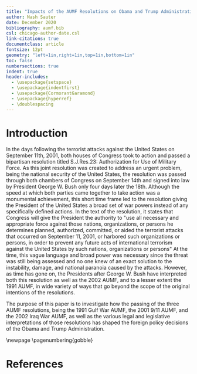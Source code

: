 ```yaml
---
title: "Impacts of the AUMF Resolutions on Obama and Trump Administration Foreign Policy"
author: Nash Sauter
date: December 2020
bibliography: aumf.bib
csl: chicago-author-date.csl
link-citations: true
documentclass: article
fontsize: 12pt
geometry: "left=1in,right=1in,top=1in,bottom=1in"
toc: false
numbersections: true
indent: true
header-includes:
  - \usepackage{setspace}
  - \usepackage{indentfirst}
  - \usepackage{CormorantGaramond}
  - \usepackage{hyperref}
  - \doublespacing
---
```


# Introduction
In the days following the terrorist attacks against the United States on September 11th, 2001, both houses of Congress took to action and passed a bipartisan resolution titled S.J.Res.23: Authorization for Use of Military Force.
As this joint resolution was created to address an urgent problem, being the national security of the United States, the resolution was passed through both chambers of Congress on September 14th and signed into law by President George W. Bush only four days later the 18th.
Although the speed at which both parties came together to take action was a monumental achievement, this short time frame led to the resolution giving the President of the United States a broad set of war powers instead of any specifically defined actions.
In the text of the resolution, it states that Congress will give the President the authority to "use all necessary and appropriate force against those nations, organizations, or persons he determines planned, authorized, committed, or aided the terrorist attacks that occurred on September 11, 2001, or harbored such organizations or persons, in order to prevent any future acts of international terrorism against the United States by such nations, organizations or persons"
At the time, this vague language and broad power was necessary since the threat was still being assessed and no one knew of an exact solution to the instability, damage, and national paranoia caused by the attacks.
However, as time has gone on, the Presidents after George W. Bush have interpreted both this resolution as well as the 2002 AUMF, and to a lesser extent the 1991 AUMF, in wide variety of ways that go beyond the scope of the original intentions of the resolutions.

The purpose of this paper is to investigate how the passing of the three AUMF resolutions, being the 1991 Gulf War AUMF, the 2001 9/11 AUMF, and the 2002 Iraq War AUMF, as well as the various legal and legislative interpretations of those resolutions has shaped the foreign policy decisions of the Obama and Trump Administration.

\newpage
\pagenumbering{gobble}
# References
